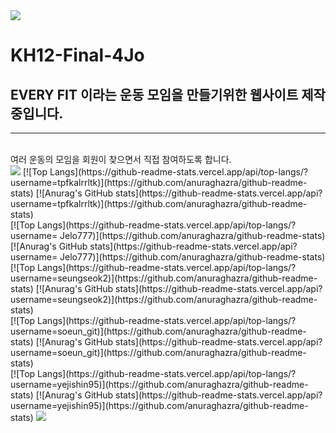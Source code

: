 <img src="https://capsule-render.vercel.app/api?type=waving&color=BDBDC8&height=150&section=header" />



# KH12-Final-4Jo

<h2>EVERY FIT 이라는 운동 모임을 만들기위한 웹사이트 제작중입니다.</h2>
<hr>
<br>
여러 운동의 모임을 회원이 찾으면서 직접 참여하도록 합니다.

<br>
<img src=https://github-readme-stats.vercel.app/api?username=tpfkalrrltk&show_icons=true&bg_color=00000000">
[![Top Langs](https://github-readme-stats.vercel.app/api/top-langs/?username=tpfkalrrltk)](https://github.com/anuraghazra/github-readme-stats)
[![Anurag's GitHub stats](https://github-readme-stats.vercel.app/api?username=tpfkalrrltk)](https://github.com/anuraghazra/github-readme-stats)
<br>
[![Top Langs](https://github-readme-stats.vercel.app/api/top-langs/?username=
Jelo777)](https://github.com/anuraghazra/github-readme-stats)
[![Anurag's GitHub stats](https://github-readme-stats.vercel.app/api?username=
Jelo777)](https://github.com/anuraghazra/github-readme-stats)
<br>
[![Top Langs](https://github-readme-stats.vercel.app/api/top-langs/?username=seungseok2)](https://github.com/anuraghazra/github-readme-stats)
[![Anurag's GitHub stats](https://github-readme-stats.vercel.app/api?username=seungseok2)](https://github.com/anuraghazra/github-readme-stats)
<br>
[![Top Langs](https://github-readme-stats.vercel.app/api/top-langs/?username=soeun_git)](https://github.com/anuraghazra/github-readme-stats)
[![Anurag's GitHub stats](https://github-readme-stats.vercel.app/api?username=soeun_git)](https://github.com/anuraghazra/github-readme-stats)
<br>
[![Top Langs](https://github-readme-stats.vercel.app/api/top-langs/?username=yejishin95)](https://github.com/anuraghazra/github-readme-stats)
[![Anurag's GitHub stats](https://github-readme-stats.vercel.app/api?username=yejishin95)](https://github.com/anuraghazra/github-readme-stats)


<img src="https://capsule-render.vercel.app/api?type=waving&color=BDBDC8&height=150&section=footer" />
